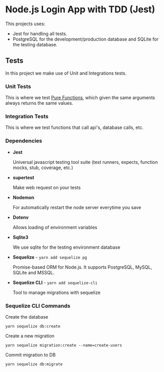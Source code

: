 # Node.js Login App with TDD (Jest)

This projects uses:

- Jest for handling all tests.
- PostgreSQL for the development/production database and SQLite for the testing database.

## Tests

In this project we make use of Unit and Integrations tests.

### Unit Tests

This is where we test [Pure Functions](https://medium.freecodecamp.org/what-is-a-pure-function-in-javascript-acb887375dfe), which given the same arguments always returns the same values.

### Integration Tests

This is where we test functions that call api's, database calls, etc.

### Dependencies

- **Jest**

  Universal javascript testing tool suite (test runners, expects, function mocks, stub, coverage, etc.)

- **supertest**

  Make web request on your tests

- **Nodemon**

  For automatically restart the node server everytime you save

- **Dotenv**

  Allows loading of environment variables

- **Sqlite3**

  We use sqlite for the testing environment database

- **Sequelize** - `yarn add sequelize pg`

  Promise-based ORM for Node.js. It supports PostgreSQL, MySQL, SQLite and MSSQL.

- **Sequelize CLI** - `yarn add sequelize-cli`

  Tool to manage migrations with sequelize

### Sequelize CLI Commands

Create the database

`yarn sequelize db:create`

Create a new migration

`yarn sequelize migration:create --name=create-users`

Commit migration to DB

`yarn sequelize db:migrate`
